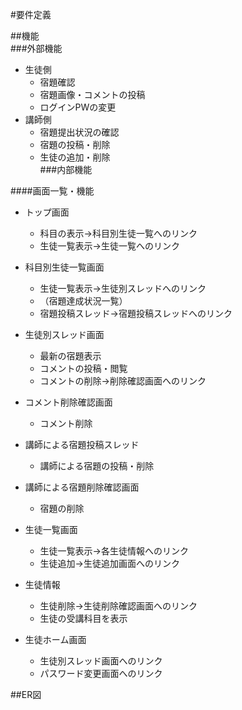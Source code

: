 #要件定義

[comment]: <> (##背景)

[comment]: <> (学習塾において、生徒の宿題管理は欠かせない業務の一つである。なぜなら生徒の成績に直結するからだ。しかしそれを効率的に行うことは難しい。たとえば、講師は毎回の宿題確認に10分程度を要し、授業が短縮されてしまう。また生徒は宿題を写し忘れることで提出ができない等といった状況は往々にして見られる。)

[comment]: <> (現在、学習の場のオンライン化が進み、studyplusによる学習管理アプリやwagacoによる業務効率化ツールなどのサービスが流通している。しかし学習塾に向けた、生徒の宿題管理を行えるツールはほとんど確認できない。)

[comment]: <> (そこで、学習塾における宿題管理を効果的に行えるツールを作成した。)

[comment]: <> (##目的)

[comment]: <> (####宿題管理の一元化  )

[comment]: <> (  - 授業時間を確保できる  )

[comment]: <> (  - 講師が宿題提出状況を確認できる)

[comment]: <> (  - 生徒が随時宿題を確認できる  )

 ##機能  
 ###外部機能  
- 生徒側  
  - 宿題確認  
  - 宿題画像・コメントの投稿  
  - ログインPWの変更
- 講師側  
  - 宿題提出状況の確認
  - 宿題の投稿・削除  
  - 生徒の追加・削除  
 ###内部機能  

  
 ####画面一覧・機能
- トップ画面  
  - 科目の表示→科目別生徒一覧へのリンク  
  - 生徒一覧表示→生徒一覧へのリンク  
    
  
- 科目別生徒一覧画面  
  - 生徒一覧表示→生徒別スレッドへのリンク  
  - （宿題達成状況一覧）  
  - 宿題投稿スレッド→宿題投稿スレッドへのリンク  
  

- 生徒別スレッド画面  
  - 最新の宿題表示  
  - コメントの投稿・閲覧  
  - コメントの削除→削除確認画面へのリンク  


- コメント削除確認画面
  - コメント削除


- 講師による宿題投稿スレッド  
  - 講師による宿題の投稿・削除  


- 講師による宿題削除確認画面
  - 宿題の削除


- 生徒一覧画面
  - 生徒一覧表示→各生徒情報へのリンク  
  - 生徒追加→生徒追加画面へのリンク  


- 生徒情報  
  - 生徒削除→生徒削除確認画面へのリンク
  - 生徒の受講科目を表示  


- 生徒ホーム画面  
  - 生徒別スレッド画面へのリンク  
  - パスワード変更画面へのリンク  

 ##ER図  

